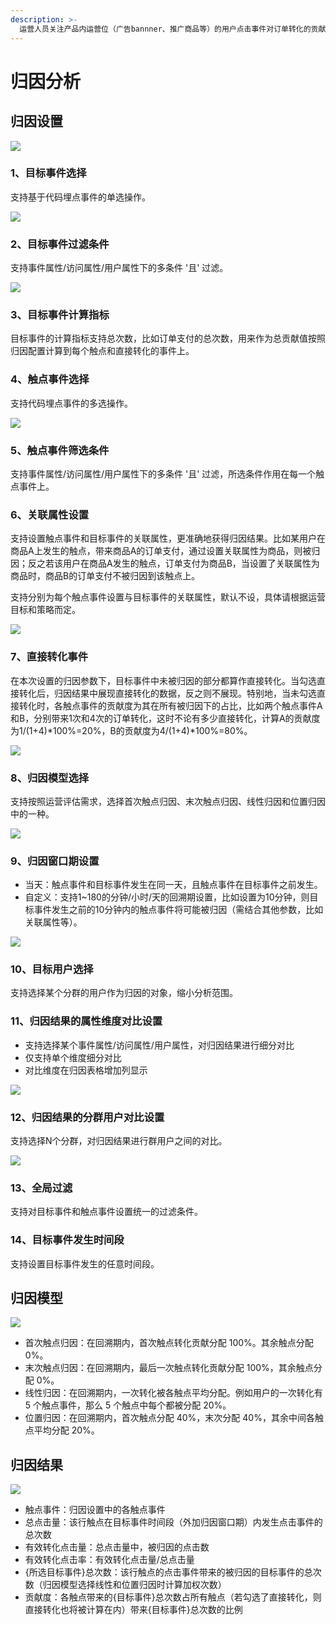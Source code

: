 ```yaml
---
description: >-
  运营人员关注产品内运营位（广告bannner、推广商品等）的用户点击事件对订单转化的贡献，以便及时调整运营策略达到活动期间最佳的营收，这类场景下，推荐使用归因分析工具。在归因分析中，运营位的点击事件被称为触点事件，提交订单或订单支付等事件被称为目标事件。
---
```


# 归因分析

## 归因设置

![](../../.gitbook/assets/image%20%28576%29.png)

### 1、目标事件选择

支持基于代码埋点事件的单选操作。

![](../../.gitbook/assets/image%20%28572%29.png)

### 2、目标事件过滤条件

支持事件属性/访问属性/用户属性下的多条件 '且' 过滤。

![](../../.gitbook/assets/image%20%28573%29.png)

### 3、目标事件计算指标

目标事件的计算指标支持总次数，比如订单支付的总次数，用来作为总贡献值按照归因配置计算到每个触点和直接转化的事件上。

### 4、触点事件选择

支持代码埋点事件的多选操作。

![](../../.gitbook/assets/image%20%28580%29.png)

### 5、触点事件筛选条件

支持事件属性/访问属性/用户属性下的多条件 '且' 过滤，所选条件作用在每一个触点事件上。

### 6、关联属性设置

支持设置触点事件和目标事件的关联属性，更准确地获得归因结果。比如某用户在商品A上发生的触点，带来商品A的订单支付，通过设置关联属性为商品，则被归因；反之若该用户在商品A发生的触点，订单支付为商品B，当设置了关联属性为商品时，商品B的订单支付不被归因到该触点上。

支持分别为每个触点事件设置与目标事件的关联属性，默认不设，具体请根据运营目标和策略而定。

![](../../.gitbook/assets/image%20%28574%29.png)

### 7、直接转化事件

在本次设置的归因参数下，目标事件中未被归因的部分都算作直接转化。当勾选直接转化后，归因结果中展现直接转化的数据，反之则不展现。特别地，当未勾选直接转化时，各触点事件的贡献度为其在所有被归因下的占比，比如两个触点事件A和B，分别带来1次和4次的订单转化，这时不论有多少直接转化，计算A的贡献度为1/\(1+4\)\*100%=20%，B的贡献度为4/\(1+4\)\*100%=80%。

![](../../.gitbook/assets/image%20%28581%29.png)

### 8、归因模型选择

支持按照运营评估需求，选择首次触点归因、末次触点归因、线性归因和位置归因中的一种。

![](../../.gitbook/assets/image%20%28582%29.png)

### 9、归因窗口期设置

* 当天：触点事件和目标事件发生在同一天，且触点事件在目标事件之前发生。
* 自定义：支持1~180的分钟/小时/天的回溯期设置，比如设置为10分钟，则目标事件发生之前的10分钟内的触点事件将可能被归因（需结合其他参数，比如关联属性等）。

![](../../.gitbook/assets/image%20%28577%29.png)

### 10、目标用户选择

支持选择某个分群的用户作为归因的对象，缩小分析范围。

### 11、归因结果的属性维度对比设置

* 支持选择某个事件属性/访问属性/用户属性，对归因结果进行细分对比
* 仅支持单个维度细分对比
* 对比维度在归因表格增加列显示

![](../../.gitbook/assets/image%20%28583%29.png)

### 12、归因结果的分群用户对比设置

支持选择N个分群，对归因结果进行群用户之间的对比。

![](../../.gitbook/assets/image%20%28584%29.png)

### 13、全局过滤

支持对目标事件和触点事件设置统一的过滤条件。

### 14、目标事件发生时间段

支持设置目标事件发生的任意时间段。

## 归因模型

![](../../.gitbook/assets/image%20%28575%29.png)

* 首次触点归因：在回溯期内，首次触点转化贡献分配 100%。其余触点分配 0%。
* 末次触点归因：在回溯期内，最后一次触点转化贡献分配 100%，其余触点分配 0%。
* 线性归因：在回溯期内，一次转化被各触点平均分配。例如用户的一次转化有 5 个触点事件，那么 5 个触点中每个都被分配 20%。
* 位置归因：在回溯期内，首次触点分配 40%，末次分配 40%，其余中间各触点平均分配 20%。

## 归因结果

![](../../.gitbook/assets/image%20%28571%29.png)

* 触点事件：归因设置中的各触点事件
* 总点击量：该行触点在目标事件时间段（外加归因窗口期）内发生点击事件的总次数
* 有效转化点击量：总点击量中，被归因的点击数
* 有效转化点击率：有效转化点击量/总点击量
* {所选目标事件}总次数：该行触点的点击事件带来的被归因的目标事件的总次数（归因模型选择线性和位置归因时计算加权次数）
* 贡献度：各触点带来的{目标事件}总次数占所有触点（若勾选了直接转化，则直接转化也将被计算在内）带来{目标事件}总次数的比例



